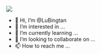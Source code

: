![](https://komarev.com/ghpvc/?username=LuBingtan)
- 👋 Hi, I’m @LuBingtan
- 👀 I’m interested in ...
- 🌱 I’m currently learning ...
- 💞️ I’m looking to collaborate on ...
- 📫 How to reach me ...

<!---
LuBingtan/LuBingtan is a ✨ special ✨ repository because its `README.md` (this file) appears on your GitHub profile.
You can click the Preview link to take a look at your changes.
--->
